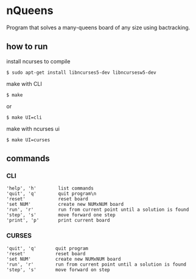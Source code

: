 # nQueens

Program that solves a many-queens board of any size using bactracking.

## how to run

install ncurses to compile
```
$ sudo apt-get install libncurses5-dev libncursesw5-dev
```

make with CLI
```
$ make
```
or
```
$ make UI=cli
```
make with ncurses ui
```
$ make UI=curses
```
## commands

### CLI
```
'help', 'h'        list commands
'quit', 'q'        quit program\n
'reset'            reset board
'set NUM'          create new NUMxNUM board
'run', 'r'         run from current point until a solution is found
'step', 's'        move forward one step
'print', 'p'       print current board
 ```
 ### CURSES
 ```
 'quit', 'q'       quit program
 'reset'           reset board
 'set NUM'         create new NUMxNUM board
 'run', 'r'        run from current point until a solution is found
 'step', 's'       move forward on step
 ```
